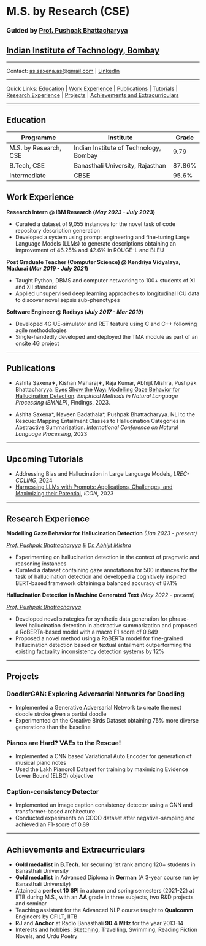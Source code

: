 # M.S. by Research (CSE) 
### Guided by [Prof. Pushpak Bhattacharyya](https://www.cse.iitb.ac.in/~pb/)
## [Indian Institute of Technology, Bombay](https://www.cse.iitb.ac.in/)

* * *

Contact: as.saxena.as@gmail.com | [LinkedIn](https://www.linkedin.com/in/ashita-saxena/)

* * *

Quick Links: [Education](#education) | [Work Experience](#work-experience) | [Publications](#publications) | [Tutorials](#upcoming-tutorials) | [Research Experience](#research-experience) | [Projects](#projects) | [Achievements and Extracurriculars](#achievements-and-extracurriculars)

* * *

## Education

| Programme             | Institute                              | Grade  |
|-----------------------|----------------------------------------|--------|
| M.S. by Research, CSE | Indian Institute of Technology, Bombay | 9.79   |
| B.Tech, CSE           | Banasthali University, Rajasthan       | 87.86% |
| Intermediate          | CBSE                                   | 95.6%  |

## Work Experience
**Research Intern @ IBM Research (_May 2023 - July 2023_)**
- Curated a dataset of 9,055 instances for the novel task of code repository description generation
- Developed a system using prompt engineering and fine-tuning Large Language Models (LLMs) to generate descriptions obtaining an improvement of 46.25% and 42.6% in ROUGE-L and BLEU

**Post Graduate Teacher (Computer Science) @ Kendriya Vidyalaya, Madurai (_Mar 2019 - July 2021_)**
- Taught Python, DBMS and computer networking to 100+ students of XI and XII standard
- Applied unsupervised deep learning approaches to longitudinal ICU data to discover novel sepsis sub-phenotypes

**Software Engineer @ Radisys (_July 2017 - Mar 2019_)**
- Developed 4G UE-simulator and RET feature using C and C++ following agile methodologies
- Single-handedly developed and deployed the TMA module as part of an onsite 4G project

* * *

## Publications
- Ashita Saxena∗, Kishan Maharaj∗, Raja Kumar, Abhijit Mishra, Pushpak Bhattacharyya. [Eyes Show the Way: Modelling Gaze Behavior for Hallucination Detection](https://github.com/kishanmaharaj/gaze-hallucination-detection). _Empirical Methods in Natural Language Processing (EMNLP)_, Findings, 2023.

- Ashita Saxena*, Naveen Badathala*, Pushpak Bhattacharyya. NLI to the Rescue: Mapping Entailment Classes to Hallucination Categories in Abstractive Summarization. _International Conference on Natural Language Processing_, 2023

* * *

## Upcoming Tutorials
- Addressing Bias and Hallucination in Large Language Models, _LREC-COLING_, 2024
- [Harnessing LLMs with Prompts: Applications, Challenges, and Maximizing their Potential](https://www.cse.iitb.ac.in/~nihar/ICON_2023_Prompting/), _ICON_, 2023

* * *

## Research Experience
**Modelling Gaze Behavior for Hallucination Detection** _(Jan 2023 - present)_

_[Prof. Pushpak Bhattacharyya](https://www.cse.iitb.ac.in/~pb/) & [Dr. Abhijit Mishra](https://abhijitmishra.github.io/)_
- Experimenting on hallucination detection in the context of pragmatic and reasoning instances
- Curated a dataset containing gaze annotations for 500 instances for the task of hallucination detection and developed a cognitively inspired BERT-based framework obtaining a balanced accuracy of 87.1%

**Hallucination Detection in Machine Generated Text** _(May 2022 - present)_

_[Prof. Pushpak Bhattacharyya](https://www.cse.iitb.ac.in/~pb/)_
- Developed novel strategies for synthetic data generation for phrase-level hallucination detection in abstractive summarization and proposed a RoBERTa-based model with a macro F1 score of 0.849
- Proposed a novel method using a RoBERTa model for fine-grained hallucination detection based on textual entailment outperforming the existing factuality inconsistency detection systems by 12%

* * *

## Projects
### DoodlerGAN: Exploring Adversarial Networks for Doodling
- Implemented a Generative Adversarial Network to create the next doodle stroke given a partial doodle
- Experimented on the Creative Birds Dataset obtaining 75% more diverse generations than the baseline

### Pianos are Hard? VAEs to the Rescue!
- Implemented a CNN based Variational Auto Encoder for generation of musical piano notes
- Used the Lakh Pianoroll Dataset for training by maximizing Evidence Lower Bound (ELBO) objective

### Caption-consistency Detector
- Implemented an image caption consistency detector using a CNN and transformer-based architecture
- Conducted experiments on COCO dataset after negative-sampling and achieved an F1-score of 0.89

* * *

## Achievements and Extracurriculars
- **Gold medallist in B.Tech.** for securing 1st rank among 120+ students in Banasthali University
- **Gold medallist** in Advanced Diploma in **German** (A 3-year course run by Banasthali University)
- Attained a **perfect 10 SPI** in autumn and spring semesters (2021-22) at IITB during M.S., with an **AA** grade in three subjects, two R&D projects and seminar
- Teaching assistant for the Advanced NLP course taught to **Qualcomm** Engineers by CFILT, IITB
- **RJ** and **Anchor** at Radio Banasthali **90.4 MHz** for the year 2013-14
- Interests and hobbies: [Sketching](https://www.instagram.com/ignoring.reality/), Travelling, Swimming, Reading Fiction Novels, and Urdu Poetry


